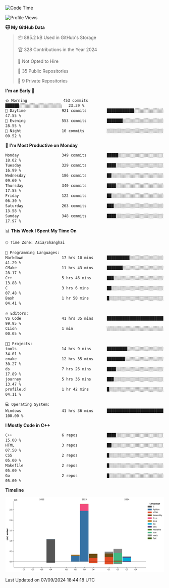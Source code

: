 <!--
**Salvely/Salvely** is a ✨ _special_ ✨ repository because its `README.md` (this file) appears on your GitHub profile.

Here are some ideas to get you started:

- 🔭 I’m currently working on ...
- 🌱 I’m currently learning ...
- 👯 I’m looking to collaborate on ...
- 🤔 I’m looking for help with ...
- 💬 Ask me about ...
- 📫 How to reach me: ...
- 😄 Pronouns: ...
- ⚡ Fun fact: ...
-->

<!--START_SECTION:waka-->
![Code Time](http://img.shields.io/badge/Code%20Time-990%20hrs%2048%20mins-blue)

![Profile Views](http://img.shields.io/badge/Profile%20Views-8-blue)

**🐱 My GitHub Data** 

> 📦 885.2 kB Used in GitHub's Storage 
 > 
> 🏆 328 Contributions in the Year 2024
 > 
> 🚫 Not Opted to Hire
 > 
> 📜 35 Public Repositories 
 > 
> 🔑 9 Private Repositories 
 > 
**I'm an Early 🐤** 

```text
🌞 Morning                453 commits         ██████░░░░░░░░░░░░░░░░░░░   23.39 % 
🌆 Daytime                921 commits         ████████████░░░░░░░░░░░░░   47.55 % 
🌃 Evening                553 commits         ███████░░░░░░░░░░░░░░░░░░   28.55 % 
🌙 Night                  10 commits          ░░░░░░░░░░░░░░░░░░░░░░░░░   00.52 % 
```
📅 **I'm Most Productive on Monday** 

```text
Monday                   349 commits         █████░░░░░░░░░░░░░░░░░░░░   18.02 % 
Tuesday                  329 commits         ████░░░░░░░░░░░░░░░░░░░░░   16.99 % 
Wednesday                186 commits         ██░░░░░░░░░░░░░░░░░░░░░░░   09.60 % 
Thursday                 340 commits         ████░░░░░░░░░░░░░░░░░░░░░   17.55 % 
Friday                   122 commits         ██░░░░░░░░░░░░░░░░░░░░░░░   06.30 % 
Saturday                 263 commits         ███░░░░░░░░░░░░░░░░░░░░░░   13.58 % 
Sunday                   348 commits         ████░░░░░░░░░░░░░░░░░░░░░   17.97 % 
```


📊 **This Week I Spent My Time On** 

```text
🕑︎ Time Zone: Asia/Shanghai

💬 Programming Languages: 
Markdown                 17 hrs 10 mins      ██████████░░░░░░░░░░░░░░░   41.29 % 
CMake                    11 hrs 43 mins      ███████░░░░░░░░░░░░░░░░░░   28.17 % 
C++                      5 hrs 46 mins       ███░░░░░░░░░░░░░░░░░░░░░░   13.88 % 
C                        3 hrs 6 mins        ██░░░░░░░░░░░░░░░░░░░░░░░   07.48 % 
Bash                     1 hr 50 mins        █░░░░░░░░░░░░░░░░░░░░░░░░   04.41 % 

🔥 Editors: 
VS Code                  41 hrs 35 mins      █████████████████████████   99.95 % 
CLion                    1 min               ░░░░░░░░░░░░░░░░░░░░░░░░░   00.05 % 

🐱‍💻 Projects: 
tools                    14 hrs 9 mins       █████████░░░░░░░░░░░░░░░░   34.01 % 
cmake                    12 hrs 35 mins      ████████░░░░░░░░░░░░░░░░░   30.27 % 
ds                       7 hrs 26 mins       ████░░░░░░░░░░░░░░░░░░░░░   17.89 % 
journey                  5 hrs 36 mins       ███░░░░░░░░░░░░░░░░░░░░░░   13.47 % 
profile.d                1 hr 42 mins        █░░░░░░░░░░░░░░░░░░░░░░░░   04.11 % 

💻 Operating System: 
Windows                  41 hrs 36 mins      █████████████████████████   100.00 % 
```

**I Mostly Code in C++** 

```text
C++                      6 repos             ████░░░░░░░░░░░░░░░░░░░░░   15.00 % 
HTML                     3 repos             ██░░░░░░░░░░░░░░░░░░░░░░░   07.50 % 
CSS                      2 repos             █░░░░░░░░░░░░░░░░░░░░░░░░   05.00 % 
Makefile                 2 repos             █░░░░░░░░░░░░░░░░░░░░░░░░   05.00 % 
Go                       2 repos             █░░░░░░░░░░░░░░░░░░░░░░░░   05.00 % 
```



**Timeline**

![Lines of Code chart](https://raw.githubusercontent.com/Salvely/Salvely/main/assets/bar_graph.png)


 Last Updated on 07/09/2024 18:44:18 UTC
<!--END_SECTION:waka-->
<!-- ### [![Typing SVG](https://readme-typing-svg.demolab.com?font=JetBrains+Mono&size=22&pause=1000&width=435&height=70&lines=Hi!+I'm+Wen+Gao.+Nice+to+see+you!)](https://git.io/typing-svg)

[![Salvely's GitHub stats](https://github-readme-stats.vercel.app/api?username=Salvely&count_private=true&show_icons=true&theme=buefy&include_all_commits=true)](https://github.com/anuraghazr/github-readme-stats)
[![Top Langs](https://github-readme-stats.vercel.app/api/top-langs/?username=Salvely)](https://github.com/anuraghazr/github-readme-stats)


![Leetcode Stats](https://leetcard.jacoblin.cool/Salvely?theme=wtf&font=Kameron&ext=activity&show_rank=true)

![](https://komarev.com/ghpvc/?username=Salvely)
-->
